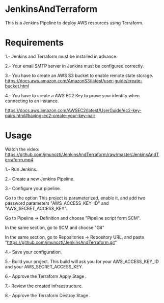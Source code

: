 # JenkinsAndTerraform

This is a Jenkins Pipeline to deploy AWS resources using Terraform.

# Requirements

1.- Jenkins and Terraform must be installed in advance.

2.- Your email SMTP server in Jenkins must be configured correctly.

3.- You have to create an AWS S3 bucket to enable remote state storage. https://docs.aws.amazon.com/AmazonS3/latest/user-guide/create-bucket.html

4.- You have to create a AWS EC2 Key to prove your identity when connecting to an instance.

https://docs.aws.amazon.com/AWSEC2/latest/UserGuide/ec2-key-pairs.html#having-ec2-create-your-key-pair

# Usage

Watch the video: https://github.com/jmunozti/JenkinsAndTerraform/raw/master/JenkinsAndTerraform.mp4

1.- Run Jenkins.

2.- Create a new Jenkins Pipeline.

3.- Configure your pipeline.

Go to the option This project is parameterized, enable it, and add two password parameters "AWS_ACCESS_KEY_ID" and "AWS_SECRET_ACCESS_KEY".

Go to Pipeline -> Definition and choose "Pipeline script form SCM".

In the same section, go to SCM and choose "Git"

In the same section, go to Repositories -> Repository URL, and paste "https://github.com/jmunozti/JenkinsAndTerraform.git"

4.- Save your configuration.

5.- Build your project. This build will ask you for your AWS_ACCESS_KEY_ID and your AWS_SECRET_ACCESS_KEY.

6.- Approve the Terraform Apply Stage .

7.- Review the created infraestructure.

8.- Approve the Terraform Destroy Stage .
